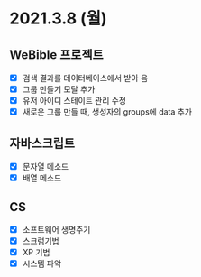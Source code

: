 # 2021.3.8 (월)

## WeBible 프로젝트

- [x] 검색 결과를 데이터베이스에서 받아 옴
- [x] 그룹 만들기 모달 추가
- [x] 유저 아이디 스테이트 관리 수정
- [x] 새로운 그룹 만들 때, 생성자의 groups에 data 추가

## 자바스크립트

- [x] 문자열 메소드
- [x] 배열 메소드

## CS

- [x] 소프트웨어 생명주기
- [x] 스크럼기법
- [x] XP 기법
- [x] 시스템 파악
